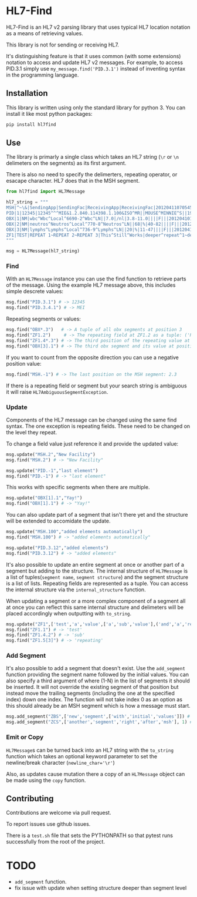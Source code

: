 # HL7-Find

HL7-Find is an HL7 v2 parsing library that uses typical HL7 location notation as a means of retrieving values.

This library is not for sending or receiving HL7.

It's distinguishing feature is that it uses common (with some extensions) notation to access and update HL7 v2 messages. For example, to access PID.3.1 simply use `my_message.find('PID.3.1')` instead of inventing syntax in the programming language.

## Installation

This library is written using only the standard library for python 3. You can install it like most python packages:

```bash
pip install hl7find
```

## Use

The library is primarly a single class which takes an HL7 string (`\r` or `\n` delimeters on the segments) as its first argument.

There is also no need to specify the delimerters, repeating operator, or esacape character. HL7 does that in the MSH segment.

```python
from hl7find import HL7Message

hl7_string = """
MSH|^~\&|SendingApp|SendingFac|ReceivingApp|ReceivingFac|20120411070545||ORU^R01|59689|P|2.3
PID|1|12345|12345^^^MIE&1.2.840.114398.1.100&ISO^MR||MOUSE^MINNIE^S||19240101|F|||123 MOUSEHOLE LN^^FORT WAYNE^IN^46808|||||||||||||||||||
OBX|1|NM|wbc^Wbc^Local^6690-2^Wbc^LN||7.0|/nl|3.8-11.0||||F|||20120410160227|lab|12^XYZ LAB|
OBX|2|NM|neutros^Neutros^Local^770-8^Neutros^LN||68|%|40-82||||F|||20120410160227|lab|12^XYZ LAB|
OBX|3|NM|lymphs^Lymphs^Local^736-9^Lymphs^LN||20|%|11-47||||F|||20120410160227|lab|12^XYZ LAB|
ZF1|TEST|REPEAT 1~REPEAT 2~REPEAT 3|This^Still^Works|deeper^repeat^1~deeper^repeat^2|other^deepest~repeating~field|z end
"""

msg = HL7Message(hl7_string)
```

### Find

With an `HL7Message` instance you can use the find function to retrieve parts of the message. Using the example HL7 message above, this includes simple descrete values:

```python
msg.find("PID.3.1") # -> 12345
msg.find("PID.3.4.1") # -> MEI
```

Repeating segments or values:

```python
msg.find("OBX*.3")   # -> A tuple of all obx segments at position 3
msg.find("ZF1.2")     # -> The repeating field at ZF1.2 as a tuple: ('REPEAT 1', 'REPEAT 2'...)
msg.find("ZF1.4*.3") # -> The third position of the repeating value at ZF1.4: ('1','2')
msg.find("OBX[3].1") # -> The third obx segment and its value at position 1: 3
```

If you want to count from the opposite direction you can use a negative position value:

```python
msg.find("MSH.-1") # -> The last position on the MSH segment: 2.3
```

If there is a repeating field or segment but your search string is ambiguous it will raise `HL7AmbiguousSegmentException`.

### Update

Components of the HL7 message can be changed using the same find syntax. The one exception is repeating fields. These need to be changed on the level they repeat.

To change a field value just reference it and provide the updated value:

```python
msg.update("MSH.2","New Facility")
msg.find("MSH.2") # -> "New Facility"

msg.update("PID.-1","last element")
msg.find("PID.-1") # -> "last element"
```

This works with specific segments when there are multiple.

```python
msg.update("OBX[1].1","Yay!")
msg.find("OBX[1].1") # -> "Yay!"
```

You can also update part of a segment that isn't there yet and the structure will be extended to accomidate the update.

```python
msg.update("MSH.100","added elements automatically")
msg.find("MSH.100") # -> "added elements automatically"

msg.update("PID.3.12","added elements")
msg.find("PID.3.12") # -> "added elements"
```

It's also possible to update an entire segment at once or another part of a segment but adding to the structure. The internal structure of `HL7Message` is a list of tuples(`segment name`, `segment structure`) and the segment structure is a list of lists. Repeating fields are represented as a tuple. You can access the internal structure via the `internal_structure` function.

When updating a segment or a more complex component of a segment all at once you can reflect this same internal structure and delimeters will be placed accordingly when outputting with `to_string`.

```python
msg.update("ZF1",['test','a','value',['a','sub','value'],('and','a','repeating','field')])
msg.find("ZF1.1") # -> 'test'
msg.find("ZF1.4.2") # -> 'sub'
msg.find("ZF1.5[3]") # -> 'repeating'
```

### Add Segment

It's also possible to add a segment that doesn't exist. Use the `add_segment` function providing the segment name followed by the initial values. You can also specify a third argument of where (1-N) in the list of segments it should be inserted. It will not override the existing segment of that position but instead move the trailing segments (including the one at the specified index) down one index. The function will not take index 0 as an option as this should already be an MSH segment which is how a message must start.

```python
msg.add_segment("ZBS",['new','segment',['with','initial','values']]) # -> adds the ZBS segment to the last position
msg.add_segment("ZCS",['another','segment','right','after','msh'], 1) # -> adds the ZCS segment as the second segment (right after msh)
```

### Emit or Copy

`HL7Message`s can be turned back into an HL7 string with the `to_string` function which takes an optional keyword parameter to set the newline/break character (`newline_char='\r'`)

Also, as updates cause mutation there a copy of an `HL7Message` object can be made using the `copy` function.

## Contributing

Contributions are welcome via pull request.

To report issues use github issues.

There is a `test.sh` file that sets the PYTHONPATH so that pytest runs successfully from the root of the project.

# TODO

* `add_segment` function.
* fix issue with update when setting structure deeper than segment level
